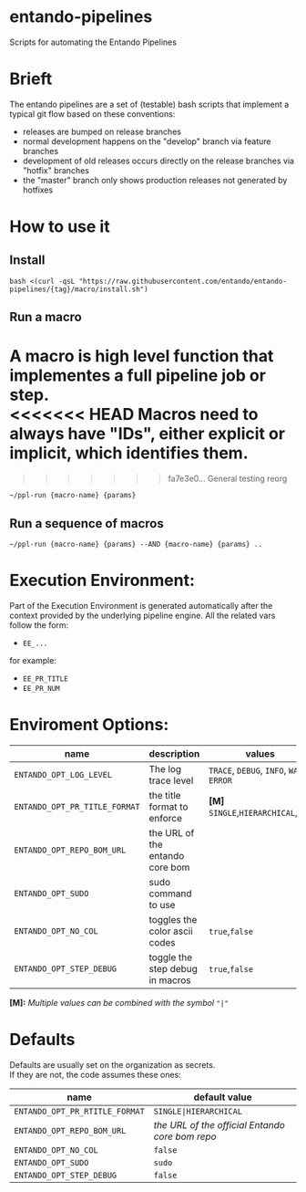 # entando-pipelines

Scripts for automating the Entando Pipelines

# Brieft
The entando pipelines are a set of (testable) bash scripts that implement a typical git flow based on these conventions:

 - releases are bumped on release branches
 - normal development happens on the "develop" branch via feature branches
 - development of old releases occurs directly on the release branches via "hotfix" branches
 - the "master" branch only shows production releases not generated by hotfixes

 
# How to use it

## Install

```
bash <(curl -qsL "https://raw.githubusercontent.com/entando/entando-pipelines/{tag}/macro/install.sh")
```

## Run a macro

A macro is high level function that implementes a full pipeline job or step.  
<<<<<<< HEAD
Macros need to always have "IDs", either explicit or implicit, which identifies them.
=======
>>>>>>> fa7e3e0... General testing reorg

```
~/ppl-run {macro-name} {params}
```
## Run a sequence of macros

```
~/ppl-run {macro-name} {params} --AND {macro-name} {params} ..
```

# Execution Environment:

Part of the Execution Environment is generated automatically after the context provided by the underlying pipeline engine. All the related vars follow the form:

 - `EE_...`
 
for example:
  
 - `EE_PR_TITLE`
 - `EE_PR_NUM`

# Enviroment Options:

| name | description | values |
| - | - | - |
| `ENTANDO_OPT_LOG_LEVEL`  | The log trace level |`TRACE`, `DEBUG`, `INFO`, `WARN`, `ERROR` |
| `ENTANDO_OPT_PR_TITLE_FORMAT` | the title format to enforce | **[M]** `SINGLE`,`HIERARCHICAL`,`ANY` |
| `ENTANDO_OPT_REPO_BOM_URL`  | the URL of the entando core bom | |
| `ENTANDO_OPT_SUDO` | sudo command to use | |
| `ENTANDO_OPT_NO_COL` | toggles the color ascii codes | `true`,`false` |
| `ENTANDO_OPT_STEP_DEBUG` | toggle the step debug in macros | `true`,`false` |

**[M]:** _Multiple values can be combined with the symbol_ `"|"`


# Defaults

Defaults are usually set on the organization as secrets.  
If they are not, the code assumes these ones:  


| name | default value |
| - | - |
| `ENTANDO_OPT_PR_RTITLE_FORMAT` | `SINGLE\|HIERARCHICAL` |
| `ENTANDO_OPT_REPO_BOM_URL`  | _the URL of the official Entando core bom repo_ |
| `ENTANDO_OPT_NO_COL` | `false` |
| `ENTANDO_OPT_SUDO` | `sudo` |
| `ENTANDO_OPT_STEP_DEBUG` | `false` |
